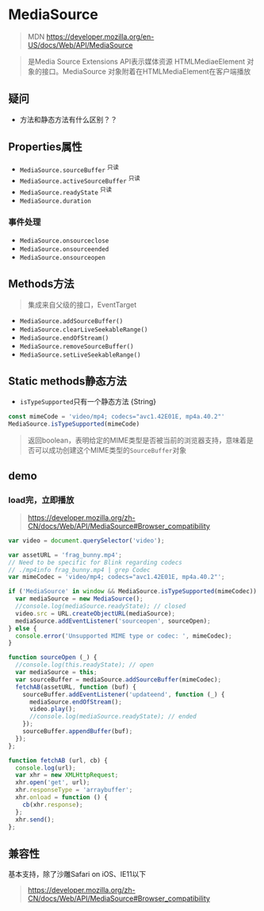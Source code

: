 # MediaSource
> MDN https://developer.mozilla.org/en-US/docs/Web/API/MediaSource

> 是Media Source Extensions API表示媒体资源 HTMLMediaeElement 对象的接口。MediaSource 对象附着在HTMLMediaElement在客户端播放

## 疑问
- 方法和静态方法有什么区别？？
## Properties属性
- `MediaSource.sourceBuffer` <sup>只读</sup>
- `MediaSource.activeSourceBuffer` <sup>只读</sup>
- `MediaSource.readyState` <sup>只读</sup>
- `MediaSource.duration`
### 事件处理
- `MediaSource.onsourceclose`
- `MediaSource.onsourceended`
- `MediaSource.onsourceopen`
## Methods方法
> 集成来自父级的接口，EventTarget
- `MediaSource.addSourceBuffer()`
- `MediaSource.clearLiveSeekableRange()`
- `MediaSource.endOfStream()`
- `MediaSource.removeSourceBuffer()`
- `MediaSource.setLiveSeekableRange()`
## Static methods静态方法

- `isTypeSupported`只有一个静态方法 {String}
```js
const mimeCode = 'video/mp4; codecs="avc1.42E01E, mp4a.40.2"'
MediaSource.isTypeSupported(mimeCode)

```
> 返回boolean，表明给定的MIME类型是否被当前的浏览器支持，意味着是否可以成功创建这个MIME类型的`SourceBuffer`对象
## demo

### load完，立即播放
> https://developer.mozilla.org/zh-CN/docs/Web/API/MediaSource#Browser_compatibility
```js
var video = document.querySelector('video');

var assetURL = 'frag_bunny.mp4';
// Need to be specific for Blink regarding codecs
// ./mp4info frag_bunny.mp4 | grep Codec
var mimeCodec = 'video/mp4; codecs="avc1.42E01E, mp4a.40.2"';

if ('MediaSource' in window && MediaSource.isTypeSupported(mimeCodec)) {
  var mediaSource = new MediaSource();
  //console.log(mediaSource.readyState); // closed
  video.src = URL.createObjectURL(mediaSource);
  mediaSource.addEventListener('sourceopen', sourceOpen);
} else {
  console.error('Unsupported MIME type or codec: ', mimeCodec);
}

function sourceOpen (_) {
  //console.log(this.readyState); // open
  var mediaSource = this;
  var sourceBuffer = mediaSource.addSourceBuffer(mimeCodec);
  fetchAB(assetURL, function (buf) {
    sourceBuffer.addEventListener('updateend', function (_) {
      mediaSource.endOfStream();
      video.play();
      //console.log(mediaSource.readyState); // ended
    });
    sourceBuffer.appendBuffer(buf);
  });
};

function fetchAB (url, cb) {
  console.log(url);
  var xhr = new XMLHttpRequest;
  xhr.open('get', url);
  xhr.responseType = 'arraybuffer';
  xhr.onload = function () {
    cb(xhr.response);
  };
  xhr.send();
};
```
## 兼容性
基本支持，除了沙雕Safari on iOS、IE11以下
> https://developer.mozilla.org/zh-CN/docs/Web/API/MediaSource#Browser_compatibility